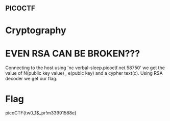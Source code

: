 ## PICOCTF

# Cryptography 

# EVEN RSA CAN BE BROKEN???
  Connecting to the host using 'nc verbal-sleep.picoctf.net 58750' we get the value of N(public key value) , e(pubic key) and a cypher text(c). Using RSA decoder we get our flag.

# Flag
  picoCTF{tw0_1$_pr!m33991588e}